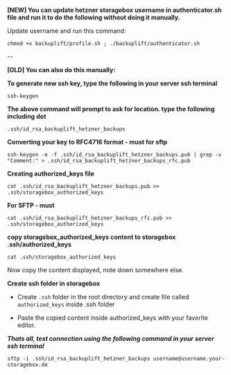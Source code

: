 **[NEW] You can update hetzner storagebox username in authenticator.sh file and run it to do the following without doing it manually.**

Update username and run this command:

`chmod +x backuplift/profile.sh ; ./backuplift/authenticator.sh`


--

**[OLD] You can also do this manually:**

**To generate new ssh key, type the following in your server ssh terminal**

`ssh-keygen`

**The above command will prompt to ask for location. type the following including dot**

`.ssh/id_rsa_backuplift_hetzner_backups`

**Converting your key to RFC4716 format - must for sftp**

`ssh-keygen -e -f .ssh/id_rsa_backuplift_hetzner_backups.pub | grep -v "Comment:" > .ssh/id_rsa_backuplift_hetzner_backups_rfc.pub`

**Creating authorized_keys file**

`cat .ssh/id_rsa_backuplift_hetzner_backups.pub >> .ssh/storagebox_authorized_keys`

**For SFTP - must**

`cat .ssh/id_rsa_backuplift_hetzner_backups_rfc.pub >> .ssh/storagebox_authorized_keys`

**copy storagebox_authorized_keys content to storagebox .ssh/authorized_keys**

`cat .ssh/storagebox_authorized_keys`

Now copy the content displayed, note down somewhere else.

**Create ssh folder in storagebox**

- Create `.ssh` folder in the root directory and create file called `authorized_keys` inside .ssh folder

- Paste the copied content inside authorized_keys with your favorite editor. 

***Thats all, test connection using the following command in your server ssh terminal***

`sftp -i .ssh/id_rsa_backuplift_hetzner_backups username@username.your-storagebox.de`
